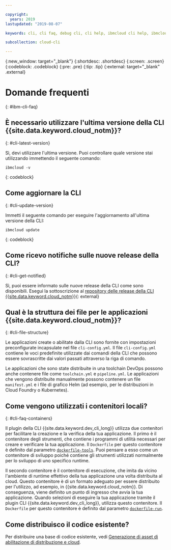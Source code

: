 ```yaml
---

copyright:
  years: 2019
lastupdated: "2019-08-07"

keywords: cli, cli faq, debug cli, cli help, ibmcloud cli help, ibmcloud help

subcollection: cloud-cli

---
```


{:new_window: target="_blank"}
{:shortdesc: .shortdesc}
{:screen: .screen}
{:codeblock: .codeblock}
{:pre: .pre}
{:tip: .tip}
{:external: target="_blank" .external}

# Domande frequenti
{: #ibm-cli-faq}

## È necessario utilizzare l'ultima versione della CLI {{site.data.keyword.cloud_notm}}?
{: #cli-latest-version}

Sì, devi utilizzare l'ultima versione. Puoi controllare quale versione stai utilizzando immettendo il seguente comando:

```
ibmcloud -v
```
{: codeblock}

## Come aggiornare la CLI
{: #cli-update-version}

Immetti il seguente comando per eseguire l'aggiornamento all'ultima versione della CLI:

```
ibmcloud update
```
{: codeblock}

## Come ricevo notifiche sulle nuove release della CLI?
{: #cli-get-notified}

Sì, puoi essere informato sulle nuove release della CLI come sono disponibili. Esegui la sottoscrizione al [repository delle release della CLI {{site.data.keyword.cloud_notm}}](https://github.com/IBM-Cloud/ibm-cloud-cli-release/releases/){: external}

## Qual è la struttura dei file per le applicazioni {{site.data.keyword.cloud_notm}}?
{: #cli-file-structure}

Le applicazioni create o abilitate dalla CLI sono fornite con impostazioni preconfigurate incapsulate nel file `cli-config.yml`. Il file `cli-config.yml` contiene le voci predefinite utilizzate dai comandi della CLI che possono essere sovrascritte dai valori passati attraverso la riga di comando.

Le applicazioni che sono state distribuite in una toolchain DevOps possono anche contenere file come `toolchain.yml` e `pipeline.yml`. Le applicazioni che vengono distribuite manualmente possono contenere un file `manifest.yml` e i file di grafico Helm (ad esempio, per le distribuzioni in Cloud Foundry o Kubernetes).

## Come vengono utilizzati i contenitori locali?
{: #cli-faq-containers}

Il plugin della CLI {{site.data.keyword.dev_cli_long}} utilizza due contenitori per facilitare la creazione e la verifica della tua applicazione. Il primo è il contenitore degli strumenti, che contiene i programmi di utilità necessari per creare e verificare la tua applicazione. Il `Dockerfile` per questo contenitore è definito dal parametro [`dockerfile-tools`](/docs/cli/idt?topic=cloud-cli-idt-cli#command-parameters). Puoi pensare a esso come un contenitore di sviluppo poiché contiene gli strumenti utilizzati normalmente per lo sviluppo di uno specifico runtime.

Il secondo contenitore è il contenitore di esecuzione, che imita da vicino l'ambiente di runtime effettivo della tua applicazione una volta distribuita al cloud. Questo contenitore è di un formato adeguato per essere distribuito per l'utilizzo, ad esempio, in {{site.data.keyword.cloud_notm}}. Di conseguenza, viene definito un punto di ingresso che avvia la tua applicazione. Quando selezioni di eseguire la tua applicazione tramite il plugin CLI {{site.data.keyword.dev_cli_long}}, utilizza questo contenitore. Il `Dockerfile` per questo contenitore è definito dal parametro [`dockerfile-run`](/docs/cli/idt?topic=cloud-cli-idt-cli#run).

## Come distribuisco il codice esistente?

Per distribuire una base di codice esistente, vedi [Generazione di asset di abilitazione di distribuzione e cloud](/docs/apps?topic=creating-apps-create-deploy-app-cli#byoc-cli).

